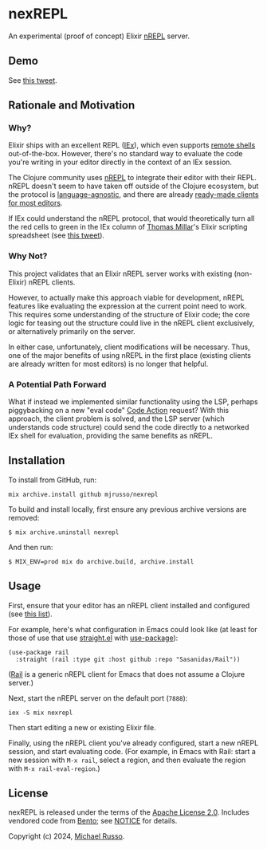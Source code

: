 # nexREPL

An experimental (proof of concept) Elixir
[nREPL](https://nrepl.org/nrepl/index.html) server.

## Demo

See [this tweet](https://twitter.com/mjrusso/status/1836458349463847153).

## Rationale and Motivation

### Why?

Elixir ships with an excellent REPL ([IEx](https://hexdocs.pm/iex/IEx.html)),
which even supports [remote
shells](https://hexdocs.pm/iex/IEx.html#module-remote-shells) out-of-the-box.
However, there's no standard way to evaluate the code you're writing in your
editor directly in the context of an IEx session.

The Clojure community uses [nREPL](https://nrepl.org/nrepl/index.html) to
integrate their editor with their REPL. nREPL doesn't seem to have taken off
outside of the Clojure ecosystem, but the protocol is
[language-agnostic](https://nrepl.org/nrepl/index.html#beyond-clojure), and
there are already [ready-made clients for most
editors](https://nrepl.org/nrepl/usage/clients.html).

If IEx could understand the nREPL protocol, that would theoretically turn all
the red cells to green in the IEx column of [Thomas
Millar](https://github.com/thmsmlr)'s Elixir scripting spreadsheet (see [this
tweet](https://x.com/thmsmlr/status/1814354658858524944)).

### Why Not?

This project validates that an Elixir nREPL server works with existing
(non-Elixir) nREPL clients.

However, to actually make this approach viable for development, nREPL features
like evaluating the expression at the current point need to work. This requires
some understanding of the structure of Elixir code; the core logic for teasing
out the structure could live in the nREPL client exclusively, or alternatively
primarily on the server.

In either case, unfortunately, client modifications will be necessary. Thus,
one of the major benefits of using nREPL in the first place (existing clients
are already written for most editors) is no longer that helpful.

### A Potential Path Forward

What if instead we implemented similar functionality using the LSP, perhaps
piggybacking on a new "eval code" [Code
Action](https://microsoft.github.io/language-server-protocol/specifications/lsp/3.17/specification/#textDocument_codeAction)
request? With this approach, the client problem is solved, and the LSP server
(which understands code structure) could send the code directly to a networked
IEx shell for evaluation, providing the same benefits as nREPL.

## Installation

To install from GitHub, run:

    mix archive.install github mjrusso/nexrepl

To build and install locally, first ensure any previous archive versions are
removed:

    $ mix archive.uninstall nexrepl

And then run:

    $ MIX_ENV=prod mix do archive.build, archive.install

## Usage

First, ensure that your editor has an nREPL client installed and configured
(see [this list](https://nrepl.org/nrepl/usage/clients.html)).

For example, here's what configuration in Emacs could look like (at least for
those of use that use [straight.el](https://github.com/raxod502/straight.el)
with [use-package](https://github.com/jwiegley/use-package)):

``` emacs-lisp
(use-package rail
  :straight (rail :type git :host github :repo "Sasanidas/Rail"))
```

([Rail](https://github.com/Sasanidas/Rail) is a generic nREPL client for Emacs
that does not assume a Clojure server.)

Next, start the nREPL server on the default port (`7888`):

``` shell
iex -S mix nexrepl
```

Then start editing a new or existing Elixir file.

Finally, using the nREPL client you've already configured, start a new nREPL
session, and start evaluating code. (For example, in Emacs with Rail: start a
new session with `M-x rail`, select a region, and then evaluate the region with
`M-x rail-eval-region`.)

## License

nexREPL is released under the terms of the [Apache License 2.0](LICENSE).
Includes vendored code from [Bento](https://github.com/folz/bento); see
[NOTICE](NOTICE) for details.

Copyright (c) 2024, [Michael Russo](https://mjrusso.com).
